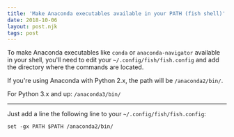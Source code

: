 ```yaml
---
title: 'Make Anaconda executables available in your PATH (fish shell)'
date: 2018-10-06
layout: post.njk
tags: post
---
```


To make Anaconda executables like `conda` or `anaconda-navigator` available in your shell, you'll need to edit your `~/.config/fish/fish.config` and add the directory where the commands are located.

If you're using Anaconda with Python 2.x, the path will be `/anaconda2/bin/`.

For Python 3.x and up: `/anaconda3/bin/`

---

Just add a line the following line to your `~/.config/fish/fish.config`:

```
set -gx PATH $PATH /anaconda2/bin/
```
